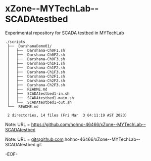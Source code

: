 # xZone--MYTechLab--SCADAtestbed

Experimental repository for SCADA testbed in MYTechLab

    ./scripts
     ├──  DarshanaDemo01/
     │   ├──  Darshana-Ch0F1.sh
     │   ├──  Darshana-Ch0F2.sh
     │   ├──  Darshana-Ch0F3.sh
     │   ├──  Darshana-Ch1F1.sh
     │   ├──  Darshana-Ch1F2.sh
     │   ├──  Darshana-Ch1F3.sh
     │   ├──  Darshana-Ch2F1.sh
     │   ├──  Darshana-Ch2F2.sh
     │   ├──  Darshana-Ch2F3.sh
     │   ├──  README.md
     │   ├──  SCADAtestbed1-in.sh
     │   ├──  SCADAtestbed1-main.sh
     │   └──  SCADAtestbed1-out.sh
     └──  README.md
     
     2 directories, 14 files (Fri Mar  3 04:11:19 AST 2023)

Note: URL = https://github.com/hohno-46466/xZone--MYTechLab--SCADAtestbed

Note: URL = git@github.com:hohno-46466/xZone--MYTechLab--SCADAtestbed.git

-EOF-
